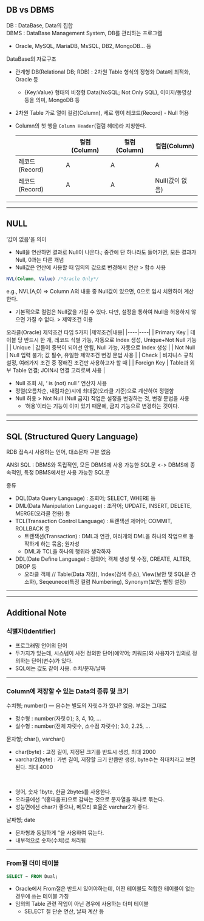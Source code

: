 ## **DB vs DBMS**

DB : DataBase, Data의 집합    
DBMS : DataBase Management System, DB를 관리하는 프로그램

- Oracle, MySQL, MariaDB, MsSQL, DB2, MongoDB… 등

DataBase의 자료구조
- 관계형 DB(Relational DB; RDB) : 2차원 Table 형식의 정형화 Data에 최적화, Oracle 등
    - {Key:Value} 형태의 비정형 Data(NoSQL; Not Only SQL), 이미지/동영상 등을 의미, MongoDB 등
- 2차원 Table 가로 열이 컬럼(Column), 세로 행이 레코드(Record) - Null 허용
- Column의 첫 행을 `Column Header`(컬럼 헤더)라 지칭한다.
    
    
    |  | 컬럼(Column) | 컬럼(Column) | 컬럼(Column) |
    | --- | --- | --- | --- |
    | 레코드(Record) | A | A | A |
    | 레코드(Record) | A | A | Null(값이 없음) |

---
---

## **NULL**

‘값이 없음’을 의미
- Null을 연산하면 결과로 Null이 나온다.; 중간에 단 하나라도 들어가면, 모든 결과가 Null, 0과는 다른 개념
- Null값은 연산에 사용할 때 임의의 값으로 변경해서 연산 > 함수 사용
``` SQL
NVL(Column, Value) /*Oracle Only*/
```
 e.g., NVL(A,0) => Column A의 내용 중 Null값이 있으면, 0으로 임시 치환하여 계산한다.
- 기본적으로 컬럼은 Null값을 가질 수 있다. 다만, 설정을 통하여 Null을 허용하지 않으면 가질 수 없다. > 제약조건 이용

오라클(Oracle) 제약조건 타입 5가지
|제약조건|내용|
|----|----|
| Primary Key | 테이블 당 반드시 한 개, 레코드 식별 가능, 자동으로 Index 생성, Unique+Not Null 기능 |
| Unique | 값들이 중복이 되어선 안됨, Null 가능, 자동으로 Index 생성 |
| Not Null | Null 입력 불가; 값 필수, 유일한 제약조건 변경 문법 사용 |
| Check | 비지니스 규칙 설정, 여러가지 조건 중 정해진 조건만 사용하고자 할 때 |
| Foreign Key | Table과 외부 Table 연결; JOIN시 연결 고리로써 사용 |

- Null 조회 시, ‘ is (not) null ’ 연산자 사용
- 정렬(오름차순, 내림차순)시에 최대값(오라클 기준)으로 계산하여 정렬함
- Null 허용 > Not Null (Null 금지) 작업은 설정을 변경하는 것, 변경 문법을 사용
    - ‘허용’이라는 기능이 이미 있기 때문에, 금지 기능으로 변경하는 것이다.

---
---

## **SQL (Structured Query Language)**

RDB 접속시 사용하는 언어, 대소문자 구분 없음

ANSI SQL : DBMS와 독립적인, 모든 DBMS에 사용 가능한 SQL문 <-> DBMS에 종속적인, 특정 DBMS에서만 사용 가능한 SQL문

종류

- DQL(Data Query Language) : 조회어; SELECT, WHERE 등
- DML(Data Manipulation Language) : 조작어; UPDATE, INSERT, DELETE, MERGE(오라클 전용) 등
- TCL(Transaction Control Language) : 트랜잭션 제어어; COMMIT, ROLLBACK 등
    - 트랜잭션(Transaction) : DML과 연관, 여러개의 DML을 하나의 작업으로 동작하게 하는 묶음; 원자성
    - DML과 TCL을 하나의 행위라 생각하자
- DDL(Date Define Language) : 정의어; 객체 생성 및 수정, CREATE, ALTER, DROP 등
    - 오라클 객체 // Table(Data 저장), Index(검색 주소), View(보안 및 SQL문 간소화), Seqeunece(특정 컬럼 Numbering), Synonym(보안; 별칭 설정)

---
---

## **Additional Note**

### 식별자(Identifier)

- 프로그래밍 언어의 단어
- 두가지가 있는데, 시스템이 사전 정의한 단어(예약어; 키워드)와 사용자가 임의로 정의하는 단어(변수)가 있다.
- SQL에는 값도 같이 사용. 수치/문자/날짜

---


### Column에 저장할 수 있는 Data의 종류 및 크기

수치형; number() — 음수는 별도의 자릿수가 있나? 없음. 부호는 그대로    
- 정수형 : number(자릿수); 3, 4, 10, …
- 실수형 : number(전체 자릿수, 소수점 자릿수); 3.0, 2.25, …

문자형; char(), varchar()    
- char(byte) : 고정 길이, 지정된 크기를 반드시 생성, 최대 2000    
- varchar2(byte) : 가변 길이, 저장할 크기 만큼만 생성, byte수는 최대치라고 보면 된다. 최대 4000

<br>

- 영어, 숫자 1byte, 한글 2bytes를 사용한다.
- 오라클에선 ‘’(홑따옴표)으로 감싸는 것으로 문자열을 하나로 묶는다.
- 성능면에선 char가 좋으나, 메모리 효율은 varchar2가 좋다.

날짜형; date
- 문자형과 동일하게 ‘’을 사용하여 묶는다.
- 내부적으로 숫자(수치)로 처리됨

---

### From절 더미 테이블
``` SQL
SELECT ~ FROM Dual;
```
- Oracle에서 From절은 반드시 있어야하는데, 어떤 테이블도 적합한 테이블이 없는 경우에 쓰는 테이블 가칭
- 임의의 Table 관련 작업이 아닌 경우에 사용하는 더미 테이블
    - SELECT 절 단순 연산, 날짜 계산 등


